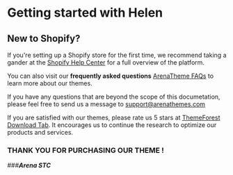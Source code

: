 # Getting started with Helen
## New to Shopify?

If you're setting up a Shopify store for the first time, we recommend taking a gander at the [Shopify Help Center](https://help.shopify.com/) for a full overview of the platform.

You can also visit our **frequently asked questions** [ArenaTheme FAQs](https://arenathemes.freshdesk.com/solution/folders/6000229740) to learn more about our themes.

If you have any questions that are beyond the scope of this documetation, please feel free to send us a message to [support@arenathemes.com](mailto:support@arenathemes.com)

If you are satisfied with our themes, please rate us 5 stars at [ThemeForest Download Tab](https://themeforest.net/downloads). It encourages us to continue the research to optimize our products and services.

### THANK YOU FOR PURCHASING OUR THEME !
   
###**_Arena STC_**  